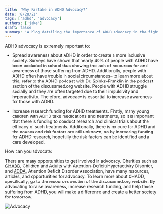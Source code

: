 ```yaml
---
title: 'Why Partake in ADHD Advocacy?'
date: '8/28/21'
tags: ['adhd', 'advocacy']
authors: ['jake']
draft: false
summary: 'A blog detailing the importance of ADHD advocacy in the fight against the disorder. This blog also provides some opportunities to advocate at various ADHD-fighting organizations.'
---
```

ADHD advocacy is extremely important to:

-   Spread awareness about ADHD in order to create a more inclusive society. Surveys have shown that nearly 40% of people with ADHD have been excluded in school thus showing the lack of resources for and awareness of those suffering from ADHD. Additionally, people with ADHD often have trouble in social circumstances– to learn more about this, refer to the ADHD podcast with Dr. Spinks-Franklin in the podcast section of the discussmed.org website. People with ADHD struggle socially and they are often targeted due to their impulsivity and hyperactivity. Therefore, advocacy is essential to increase awareness for those with ADHD.
    
-   Increase research funding for ADHD treatments. Firstly, many young children with ADHD take medications and treatments, so it is important that there is funding to conduct research and clinical trials about the efficacy of such treatments. Additionally, there is no cure for ADHD and the causes and risk factors are still unknown, so by increasing funding for ADHD research, hopefully the risk factors can be identified and a cure developed.
    

How can you advocate:

There are many opportunities to get involved in advocacy. Charities such as [CHADD](https://chadd.org/policy-positions/), Children and Adults with Attention-Deficit/Hyperactivity Disorder, and [ADDA](https://add.org/category/non-member/adhd-awareness-advocacy-non-member/), Attention Deficit Disorder Association, have many resources, articles, and opportunities for advocacy. To learn more about CHADD, specifically, go to the resources section of the discussmed.org website. By advocating to raise awareness, increase research funding, and help those suffering from ADHD, you will make a difference and create a better society for tomorrow.

![Advocacy](http://www.drkenny.com/wp-content/uploads/2014/02/advocacypcture.jpg)
